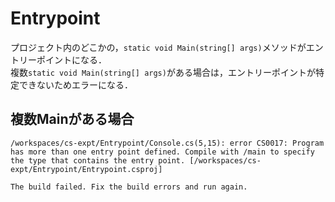 # Entrypoint

プロジェクト内のどこかの，`static void Main(string[] args)`メソッドがエントリーポイントになる．  
複数`static void Main(string[] args)`がある場合は，エントリーポイントが特定できないためエラーになる．  

## 複数Mainがある場合

```
/workspaces/cs-expt/Entrypoint/Console.cs(5,15): error CS0017: Program has more than one entry point defined. Compile with /main to specify the type that contains the entry point. [/workspaces/cs-expt/Entrypoint/Entrypoint.csproj]

The build failed. Fix the build errors and run again.
```
